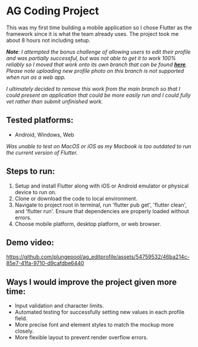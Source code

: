 # AG Coding Project
This was my first time building a mobile application so I chose Flutter as the framework since it is what the team already uses. The project took me about 8 hours not including setup.

***Note**: I attempted the bonus challenge of allowing users to edit their profile and was partially successful, but was not able to get it to work 100% reliably so I moved that work onto its own branch that can be found [**here**](https://github.com/plungepool/ag_editprofile/tree/feature/profile-image-picker). Please note uploading new profile photo on this branch is not supported when run as a web app.*

*I ultimately decided to remove this work from the main branch so that I could present an application that could be more easily run and I could fully vet rather than submit unfinished work.*

## Tested platforms:
- Android, Windows, Web

*Was unable to test on MacOS or iOS as my Macbook is too outdated to run the current version of Flutter.*

## Steps to run:
1) Setup and install Flutter along with iOS or Android emulator or physical device to run on.
2) Clone or download the code to local environment.
3) Navigate to project root in terminal, run 'flutter pub get', 'flutter clean', and 'flutter run'. Ensure that dependencies are properly loaded without errors.
4) Choose mobile platform, desktop platform, or web browser.

## Demo video:
https://github.com/plungepool/ag_editprofile/assets/54759532/46ba214c-85e7-41fa-9710-d9cafdbe6440

## Ways I would improve the project given more time:
- Input validation and character limits.
- Automated testing for successfully setting new values in each profile field.
- More precise font and element styles to match the mockup more closely.
- More flexible layout to prevent render overflow errors.
